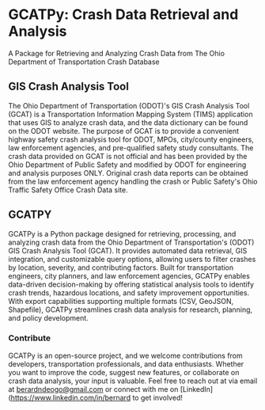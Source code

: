 # GCATPy: Crash Data Retrieval and Analysis
A Package for Retrieving and Analyzing Crash Data from The Ohio Department of Transportation Crash Database

## GIS Crash Analysis Tool
The Ohio Department of Transportation (ODOT)'s GIS Crash Analysis Tool (GCAT) is a Transportation Information Mapping System (TIMS) application that uses GIS to analyze crash data, and the data dictionary can be found on the ODOT website. The purpose of GCAT is to provide a convenient highway safety crash analysis tool for ODOT, MPOs, city/county engineers, law enforcement agencies, and pre-qualified safety study consultants. The crash data provided on GCAT is not official and has been provided by the Ohio Department of Public Safety and modified by ODOT for engineering and analysis purposes ONLY. Original crash data reports can be obtained from the law enforcement agency handling the crash or Public Safety's Ohio Traffic Safety Office Crash Data site.

## GCATPY
GCATPy is a Python package designed for retrieving, processing, and analyzing crash data from the Ohio Department of Transportation's (ODOT) GIS Crash Analysis Tool (GCAT). It provides automated data retrieval, GIS integration, and customizable query options, allowing users to filter crashes by location, severity, and contributing factors. Built for transportation engineers, city planners, and law enforcement agencies, GCATPy enables data-driven decision-making by offering statistical analysis tools to identify crash trends, hazardous locations, and safety improvement opportunities. With export capabilities supporting multiple formats (CSV, GeoJSON, Shapefile), GCATPy streamlines crash data analysis for research, planning, and policy development.

### Contribute
GCATPy is an open-source project, and we welcome contributions from developers, transportation professionals, and data enthusiasts. Whether you want to improve the code, suggest new features, or collaborate on crash data analysis, your input is valuable. Feel free to reach out at via email at berardndeogo@gmail.com or connect with me on [LinkedIn](https://www.linkedin.com/in/bernard to get involved!

